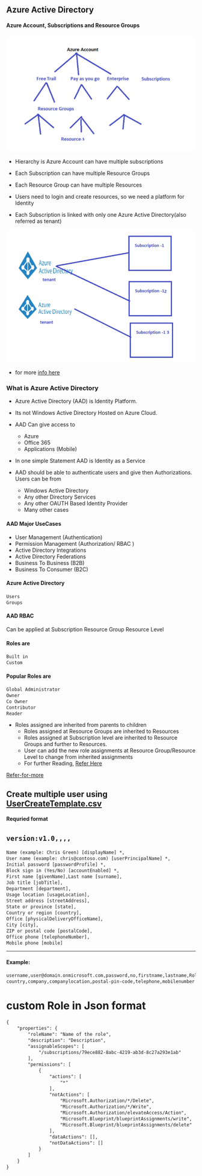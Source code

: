 ## Azure Active Directory
#### Azure Account, Subscriptions and Resource Groups
![preview](./images/1.png)

* Hierarchy is Azure Account can have multiple subscriptions

* Each Subscription can have multiple Resource Groups

* Each Resource Group can have multiple Resources

* Users need to login and create resources, so we need a platform for Identity

* Each Subscription is linked with only one Azure Active Directory(also referred as tenant)

![preview](./images/2.png)

* for more [info here](https://directdevops.blog/2019/01/28/azure-account-subscriptions/)

### What is Azure Active Directory
* Azure Active Directory (AAD) is Identity Platform.
* Its not Windows Active Directory Hosted on Azure Cloud.
* AAD Can give access to
    * Azure
    * Office 365
    * Applications (Mobile)

* In one simple Statement AAD is Identity as a Service
* AAD should be able to authenticate users and give then Authorizations. Users can be from
    * Windows Active Directory
    * Any other Directory Services
    * Any other OAUTH Based Identity Provider
    * Many other cases
#### AAD Major UseCases
* User Management (Authentication)
* Permission Management (Authorization/ RBAC )
* Active Directory Integrations
* Active Directory Federations
* Business To Business (B2B)
* Business To Consumer (B2C)


#### Azure Active Directory
    Users
    Groups
#### AAD RBAC
Can be applied at
    Subscription
    Resource Group
    Resource Level
#### Roles are
    Built in
    Custom
#### Popular Roles are
    Global Administrator
    Owner
    Co Owner
    Contributor
    Reader

* Roles assigned are inherited from parents to children
    * Roles assigned at Resource Groups are inherited to Resources
    * Roles assigned at Subscription level are inherited to Resource Groups and further to Resources.
    * User can add the new role assignments at Resource Group/Resource Level to change from inherited assignments
    * For further Reading, [Refer Here](https://docs.microsoft.com/en-us/azure/role-based-access-control/rbac-and-directory-admin-roles)


[Refer-for-more](https://directdevops.blog/2019/11/16/azure-classroom-series-16-nov-2019/)





## Create multiple user using [UserCreateTemplate.csv](UserCreateTemplate.csv)

#### Requried format 

```version:v1.0,,,,```
----
```
Name (example: Chris Green) [displayName] *,
User name (example: chris@contoso.com) [userPrincipalName] *,
Initial password [passwordProfile] *,
Block sign in (Yes/No) [accountEnabled] *,
First name [givenName],Last name [surname],
Job title [jobTitle],
Department [department],
Usage location [usageLocation],
Street address [streetAddress],
State or province [state],
Country or region [country],
Office [physicalDeliveryOfficeName],
City [city],
ZIP or postal code [postalCode],
Office phone [telephoneNumber],
Mobile phone [mobile]
```

---
#### Example:

```
username,user@domain.onmicrosoft.com,password,no,firstname,lastname,Role,department,location,streat_address,state,
country,company,companylocation,postal-pin-code,telephone,mobilenumber

````



# custom Role in Json format

```
{
    "properties": {
        "roleName": "Name of the role",
        "description": "Description",
        "assignableScopes": [
            "/subscriptions/79ece882-8abc-4219-ab3d-8c27a293e1ab"
        ],
        "permissions": [
            {
                "actions": [
                    "*"
                ],
                "notActions": [
                    "Microsoft.Authorization/*/Delete",
                    "Microsoft.Authorization/*/Write",
                    "Microsoft.Authorization/elevateAccess/Action",
                    "Microsoft.Blueprint/blueprintAssignments/write",
                    "Microsoft.Blueprint/blueprintAssignments/delete"
                ],
                "dataActions": [],
                "notDataActions": []
            }
        ]
    }
}

``` 
